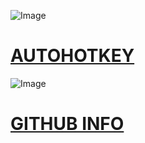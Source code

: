 
![Image](http://www.iconninja.com/files/325/698/417/h-icon.png)
# [AUTOHOTKEY](https://pauljohnsgit.github.io/AutoHotKey/)

![Image](http://www.iconninja.com/files/631/349/303/logo-connection-network-social-github-icon.png)
# [GITHUB INFO](ExamplePage.md)

